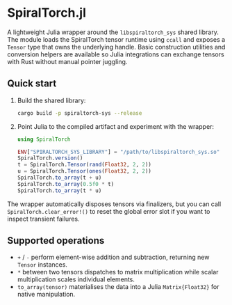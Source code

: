 # SpiralTorch.jl

A lightweight Julia wrapper around the `libspiraltorch_sys` shared library. The
module loads the SpiralTorch tensor runtime using `ccall` and exposes a
`Tensor` type that owns the underlying handle. Basic construction utilities and
conversion helpers are available so Julia integrations can exchange tensors with
Rust without manual pointer juggling.

## Quick start

1. Build the shared library:

   ```bash
   cargo build -p spiraltorch-sys --release
   ```

2. Point Julia to the compiled artifact and experiment with the wrapper:

   ```julia
   using SpiralTorch

   ENV["SPIRALTORCH_SYS_LIBRARY"] = "/path/to/libspiraltorch_sys.so"
   SpiralTorch.version()
   t = SpiralTorch.Tensor(rand(Float32, 2, 2))
   u = SpiralTorch.Tensor(ones(Float32, 2, 2))
   SpiralTorch.to_array(t + u)
   SpiralTorch.to_array(0.5f0 * t)
   SpiralTorch.to_array(t * u)
   ```

The wrapper automatically disposes tensors via finalizers, but you can call
`SpiralTorch.clear_error!()` to reset the global error slot if you want to
inspect transient failures.

## Supported operations

- `+` / `-` perform element-wise addition and subtraction, returning new
  `Tensor` instances.
- `*` between two tensors dispatches to matrix multiplication while scalar
  multiplication scales individual elements.
- `to_array(tensor)` materialises the data into a Julia `Matrix{Float32}` for
  native manipulation.
